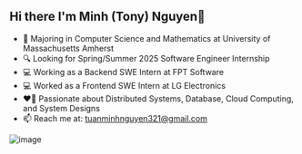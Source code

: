 ## Hi there I'm Minh (Tony) Nguyen👋

- 🏫 Majoring in Computer Science and Mathematics at University of Massachusetts Amherst
- 🔍 Looking for Spring/Summer 2025 Software Engineer Internship
- 💻 Working as a Backend SWE Intern at FPT Software
- 💻 Worked as a Frontend SWE Intern at LG Electronics
- ❤️‍🔥 Passionate about Distributed Systems, Database, Cloud Computing, and System Designs
- 📫 Reach me at: tuanminhnguyen321@gmail.com

![image](https://github.com/user-attachments/assets/a3c2d792-790d-43ea-94b2-1d2b3136cf01)


